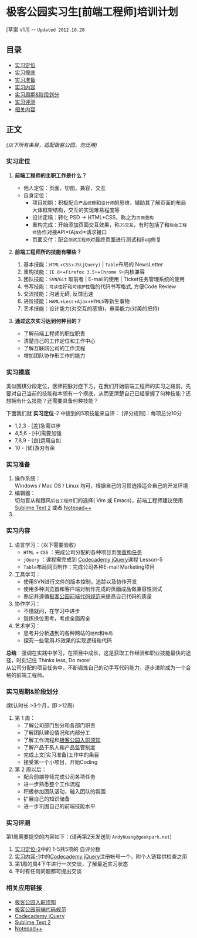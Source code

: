 # 极客公园实习生[前端工程师]培训计划  
[草案 v1.1] -- `Updated 2012.10.28`
## 目录
* [实习定位](#实习定位)
* [实习摸底](#实习摸底)
* [实习准备](#实习准备)
* [实习内容](#实习内容)
* [实习周期&阶段划分](#实习周期和阶段划分)
* [实习评测](#实习评测)
* [相关内容](#相关内容)

## 正文 
 *(以下所有条目，适配极客公园，勿泛用)* 
### 实习定位   

1. **前端工程师的主职工作是什么？**  
    * 他人定位：页面，切图，兼容，交互  
    * 自身定位：
        * 项目初期：积极配合`产品经理`和`设计师`的思维，辅助其了解页面的布局大体框架结构，交互的实现难易程度等
        * 设计定稿：转化 PSD -> HTML+CSS，称之为`页面重构`
        * 重构完成：开始添加页面交互效果，称`JS交互`，有时包括了和`后台工程师`协作对接API*(Ajax)*请求接口
        * 页面交付：配合`测试工程师`对最终页面进行测试和Bug修复
    
2. **前端工程师所的技能有哪些？**
    1. 基本技能：`HTML`+`CSS`+`JS(jQuery)` | `Table`布局的 NewsLetter
    2. 重构技能：`IE 8+`+`Firefox 3.5+`+`Chrome 9+`内核兼容
    3. 团队技能：`SVN`/`Git` 取前者 | E-mail的使用 | Ticket任务管理系统的使用  
    4. 书写技能：`可读性`好和`可维护性`强的代码书写格式, 方便Code Review
    5. 交流技能：沟通无碍, 反馈迅速
    6. 进阶技能：`HAML`+`Less`+`Ajax`+`HTML5`等新生事物
    7. 艺术技能：设计能力(对交互的感悟)，审美能力(对美的把持)

    
3. **通过这次实习达到何种目的？**  
    * 了解前端工程师的职位职责
    * 清楚自己的工作定位和工作中心
    * 了解互联网公司的工作流程
    * 增加团队协作形工作的能力

### 实习摸底

类似围棋分段定位，医师把脉对症下方，在我们开始前端工程师的实习之路前，先要对自己当前的技能和本领有一个摸底，从而更清楚自己已经掌握了何种技能？还想拥有什么技能？还需要具备何种技能？

下面我们就 **实习定位**-2 中提到的5项技能来自评：
[评分规则]：每项总分10分

 * 1,2,3 - [差]急需进步
 * 4,5,6 - [中]需要加强
 * 7,8,9 - [良]运用自如
 * 10 - [优]游刃有余

### 实习准备

1. 操作系统：  
    Windows / Mac OS / Linux 均可，根据自己的习惯选择适合自己的开发环境
2. 编辑器：  
    切勿盲从和跟风`后台工程师`们的选择( Vim 或 Emacs)，前端工程师建议使用 [Sublime Text 2] 或者 [Notepad++]
3. 

### 实习内容

1. 语言学习：（以下需要验收）
    * `HTML` + `CSS` ：完成公司分配的各种项目页面[重构任务](#实习定位)
    * `jQuery` ：课程需完成到 [Codecademy jQuery]课程 Lesson-5 
    * `Table`布局网页制作：完成公司各种E-mail Marketing项目
2. 工具学习：
    * 使用SVN进行文件的版本控制，追踪以及协作开发
    * 使用多种浏览器和客户端对制作完成的页面成品做兼容性测试
    * 熟记并遵循[极客公园前端代码规范]来提高自己代码的质量
3. 协作学习：
    * 不懂就问，在学习中进步
    * 锻炼换位思考，考虑全面周全
4. 艺术学习：
    * 思考并分析遇到的各种网站的`结构`和`布局`
    * 探究一些常用JS效果的实现逻辑和代码
    
**总结**：强调在实践中学习，在项目中成长，这是获取工作经验和职业技能最快的途径，时刻记住 Thinks less, Do more!  
从公司分配的项目任务中，不断锻炼自己的动手写代码能力，逐步进阶成为一个合格的前端工程师。

### 实习周期&阶段划分

(默认时长 >3个月，即 >12周)

1. 第 1 周：
    * 了解公司部门划分和各部门职责
    * 了解团队建设情况和内部分工
    * 了解工作流程和[极客公园入职须知]
    * 了解产品干系人和产品监管制度
    * 完成上文[实习准备]工作中的条目
    * 接受第一个小项目，开始Coding
2. 第 2 周以后：
    * 配合前端导师完成公司各项任务
    * 进一步熟悉整个工作流程
    * 积极参加团队活动，融入团队的氛围
    * 扩展自己的知识储备
    * 进一步巩固自己的前端技能水平
    
### 实习评测

第1周需要提交的内容如下：(请再第2天发送到 `AndyHuang@geekpark.net`)

1. [实习定位-2](#实习定位)中的 1-5共5项的 自评分数
2. [实习内容-1](#实习内容)中的[Codecademy jQuery]注册帐号一个，附个人链接供检查之用
3. 第1周的周4下午进行一次交谈，了解最近实习状态
4. 平时有任何问题都可提出交谈

### 相关应用链接

* [极客公园入职须知]  
* [极客公园前端代码规范] 
* [Codecademy jQuery]   
* [Sublime Text 2]  
* [Notepad++]  



[极客公园入职须知]: #
[极客公园前端代码规范]: https://github.com/GeekPark/GeekPark-FrontEnd-Standard
[极客公园相关Doc]: https://github.com/GeekPark/Doc
[Codecademy jQuery]: http://www.codecademy.com/tracks/jquery
[Sublime Text 2]: http://www.sublimetext.com/2
[Notepad++]: http://notepad-plus-plus.org/